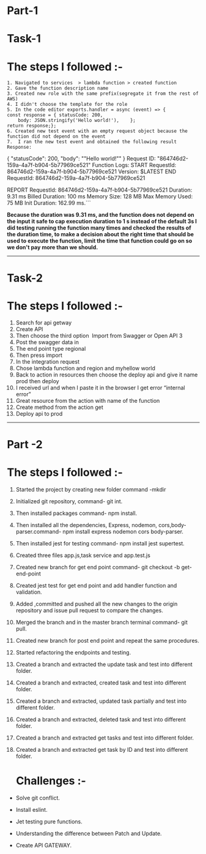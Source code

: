 # Part-1

# Task-1

# The steps I followed :-

    1. Navigated to services  > lambda function > created function
    2. Gave the function description name
    3. Created new role with the same prefix(segregate it from the rest of AWS)
    4. I didn't choose the template for the role
    5. In the code editor exports.handler = async (event) => {
    const response = { statusCode: 200,
        body: JSON.stringify('Hello world!'),    };
    return response;};
    6. Created new test event with an empty request object because the function did not depend on the event
    7.  I ran the new test event and obtained the following result Response:

{
"statusCode": 200,
"body": "\"Hello world!\""
}
Request ID:
"864746d2-159a-4a7f-b904-5b77969ce521"
Function Logs:
START RequestId: 864746d2-159a-4a7f-b904-5b77969ce521 Version: \$LATEST
END RequestId: 864746d2-159a-4a7f-b904-5b77969ce521

REPORT RequestId: 864746d2-159a-4a7f-b904-5b77969ce521 Duration: 9.31 ms Billed Duration: 100 ms Memory Size: 128 MB Max Memory Used: 75 MB Init Duration: 162.99 ms.```

**Because the duration was 9.31 ms, and the function does not depend on the input it safe to cap execution duration to 1 s instead of the default 3s
I did testing running the function many times and checked the results of the duration time, to make a decision about the right time that should be used to execute the function, limit the time that function could go on so we don't pay more than we should.**

---

# Task-2

# The steps I followed :-

1. Search for api getway
2. Create API
3. Then choose the third option  Import from Swagger or Open API 3
4. Post the swagger data in
5. The end point type regional
6. Then press import
7. In the integration request
8. Chose lambda function and region and myhellow world
9. Back to action in resources then choose the deploy api and give it name prod then deploy
10. I received url and when I paste it in the browser I get error “internal error”
11. Great resource from the action with name of the function
12. Create method from the action get
13. Deploy api to prod

---

# Part -2

# The steps I followed :-

1. Started the project by creating new folder command -mkdir
2. Initialized git repository, command- git int.

3. Then installed packages command- npm install.

4. Then installed all the dependencies, Express, nodemon, cors,body-parser.command- npm install express nodemon cors body-parser.

5. Then installed jest for testing command- npm install jest supertest.

6. Created three files app.js,task service and app.test.js

7. Created new branch for get end point command- git checkout -b get-end-point

8. Created jest test for get end point and add handler function and validation.

9. Added ,committed and pushed all the new changes to the origin repository and issue pull request to compare the changes.

10. Merged the branch and in the master branch terminal command- git pull.

11. Created new branch for post end point and repeat the same procedures.

12. Started refactoring the endpoints and testing.

13. Created a branch and extracted the update task and test into different folder.

14. Created a branch and extracted, created task and test into different folder.

15. Created a branch and extracted, updated task partially and test into different folder.

16. Created a branch and extracted, deleted task and test into different folder.

17. Created a branch and extracted get tasks and test into different folder.

18. Created a branch and extracted get task by ID and test into different folder.


    # Challenges :-

- Solve git conflict.

- Install eslint.

- Jet testing pure functions.

- Understanding the difference between Patch and Update.

- Create API GATEWAY.
